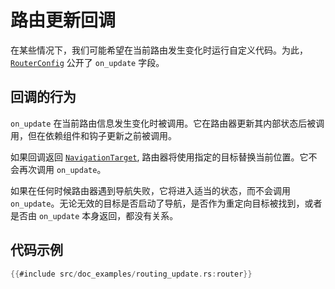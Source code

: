 # 路由更新回调

在某些情况下，我们可能希望在当前路由发生变化时运行自定义代码。为此，[`RouterConfig`] 公开了 `on_update` 字段。

## 回调的行为

`on_update` 在当前路由信息发生变化时被调用。它在路由器更新其内部状态后被调用，但在依赖组件和钩子更新之前被调用。

如果回调返回 [`NavigationTarget`], 路由器将使用指定的目标替换当前位置。它不会再次调用 `on_update`。

如果在任何时候路由器遇到导航失败，它将进入适当的状态，而不会调用 `on_update`。无论无效的目标是否启动了导航，是否作为重定向目标被找到，或者是否由 `on_update` 本身返回，都没有关系。

## 代码示例

```rust
{{#include src/doc_examples/routing_update.rs:router}}
```

[`NavigationTarget`]: https://docs.rs/dioxus-router/latest/dioxus_router/navigation/enum.NavigationTarget.html
[`RouterConfig`]: https://docs.rs/dioxus-router/latest/dioxus_router/prelude/struct.RouterConfig.html